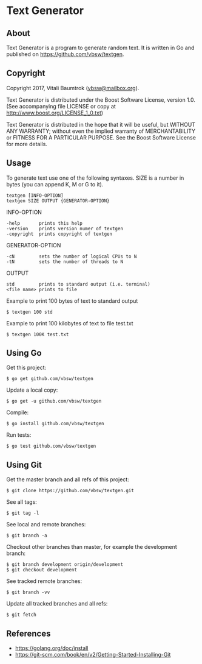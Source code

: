 # Text Generator

## About
Text Generator is a program to generate random text. It is written in Go and published on <https://github.com/vbsw/textgen>.

## Copyright
Copyright 2017, Vitali Baumtrok (vbsw@mailbox.org).

Text Generator is distributed under the Boost Software License, version 1.0. (See accompanying file LICENSE or copy at http://www.boost.org/LICENSE_1_0.txt)

Text Generator is distributed in the hope that it will be useful, but WITHOUT ANY WARRANTY; without even the implied warranty of MERCHANTABILITY or FITNESS FOR A PARTICULAR PURPOSE. See the Boost Software License for more details.

## Usage
To generate text use one of the following syntaxes. SIZE is a number in bytes (you can append K, M or G to it).

	textgen [INFO-OPTION]
	textgen SIZE OUTPUT {GENERATOR-OPTION}

INFO-OPTION

	-help       prints this help
	-version    prints version numer of textgen
	-copyright  prints copyright of textgen

GENERATOR-OPTION

	-cN         sets the number of logical CPUs to N
	-tN         sets the number of threads to N

OUTPUT

	std         prints to standard output (i.e. terminal)
	<file name> prints to file

Example to print 100 bytes of text to standard output

	$ textgen 100 std

Example to print 100 kilobytes of text to file test.txt

	$ textgen 100K test.txt

## Using Go
Get this project:

	$ go get github.com/vbsw/textgen

Update a local copy:

	$ go get -u github.com/vbsw/textgen

Compile:

	$ go install github.com/vbsw/textgen

Run tests:

	$ go test github.com/vbsw/textgen

## Using Git
Get the master branch and all refs of this project:

	$ git clone https://github.com/vbsw/textgen.git

See all tags:

	$ git tag -l

See local and remote branches:

	$ git branch -a

Checkout other branches than master, for example the development branch:

	$ git branch development origin/development
	$ git checkout development

See tracked remote branches:

	$ git branch -vv

Update all tracked branches and all refs:

	$ git fetch

## References
- <https://golang.org/doc/install>
- <https://git-scm.com/book/en/v2/Getting-Started-Installing-Git>
